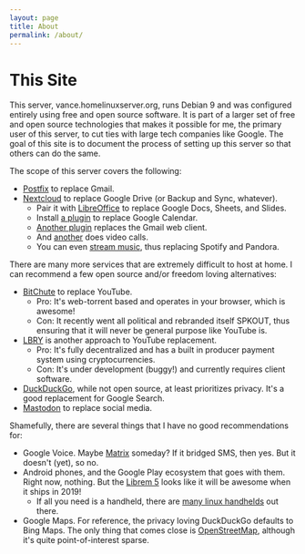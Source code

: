 ```yaml
---
layout: page
title: About
permalink: /about/
---
```


# This Site
This server, vance.homelinuxserver.org, runs Debian 9 and was configured entirely using free and open source software. It is part of a larger set of free and open source technologies that makes it possible for me, the primary user of this server, to cut ties with large tech companies like Google. The goal of this site is to document the process of setting up this server so that others can do the same.

The scope of this server covers the following:
 * [Postfix](/serverdocs/email-with-postfix.html) to replace Gmail.
 * [Nextcloud](/serverdocs/file-sharing-with-nextcloud.html) to replace Google Drive (or Backup and Sync, whatever).
   * Pair it with [LibreOffice](https://www.libreoffice.org/) to replace Google Docs, Sheets, and Slides.
   * Install [a plugin](https://apps.nextcloud.com/apps/calendar) to replace Google Calendar.
   * [Another plugin](https://apps.nextcloud.com/apps/mail) replaces the Gmail web client.
   * And [another](https://apps.nextcloud.com/apps/spreed) does video calls.
   * You can even [stream music](https://apps.nextcloud.com/apps/music), thus replacing Spotify and Pandora.

There are many more services that are extremely difficult to host at home. I can recommend a few open source and/or freedom loving alternatives:
 * [BitChute](https://www.bitchute.com/) to replace YouTube.
   * Pro: It's web-torrent based and operates in your browser, which is awesome!
   * Con: It recently went all political and rebranded itself SPKOUT, thus ensuring that it will never be general purpose like YouTube is.
 * [LBRY](/clientdocs/videos-with-lbry.html) is another approach to YouTube replacement.
    * Pro: It's fully decentralized and has a built in producer payment system using cryptocurrencies.
    * Con: It's under development (buggy!) and currently requires client software.
 * [DuckDuckGo](https://duckduckgo.com/), while not open source, at least prioritizes privacy. It's a good replacement for Google Search.
 * [Mastodon](https://mastodon.social/about) to replace social media.

Shamefully, there are several things that I have no good recommendations for:
 * Google Voice. Maybe [Matrix](https://matrix.org/) someday? If it bridged SMS, then yes. But it doesn't (yet), so no.
 * Android phones, and the Google Play ecosystem that goes with them. Right now, nothing. But the [Librem 5](https://puri.sm/shop/librem-5/) looks like it will be awesome when it ships in 2019!
   * If all you need is a handheld, there are [many linux handhelds](https://www.reddit.com/r/linux/comments/4biamr/a_list_of_handheldpocket_linux_computers/) out there.
 * Google Maps. For reference, the privacy loving DuckDuckGo defaults to Bing Maps. The only thing that comes close is [OpenStreetMap](https://www.openstreetmap.org), although it's quite point-of-interest sparse.

